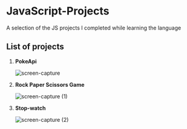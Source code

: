 # JavaScript-Projects
A selection of the JS projects I completed while learning the language 


## List of projects

1) **PokeApi**
   
   ![screen-capture](https://github.com/Swaraj-Singh-30/JavaScript-Projects/assets/76990410/89f4b0f1-f4d1-4754-8f2b-830e96266c17)


2) **Rock Paper Scissors Game**

   ![screen-capture (1)](https://github.com/Swaraj-Singh-30/JavaScript-Projects/assets/76990410/c88040d0-8eb7-4c10-9428-09695532acdd)

3) **Stop-watch**

   ![screen-capture (2)](https://github.com/Swaraj-Singh-30/JavaScript-Projects/assets/76990410/2223d1f0-1b7f-419d-a481-756467b1e8ef)
